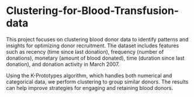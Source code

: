 # Clustering-for-Blood-Transfusion-data
This project focuses on clustering blood donor data to identify patterns and insights for optimizing donor recruitment. The dataset includes features such as recency (time since last donation), frequency (number of donations), monetary (amount of blood donated), time (duration since last donation), and donation activity in March 2007.

Using the K-Prototypes algorithm, which handles both numerical and categorical data, we perform clustering to group similar donors. The results can help improve strategies for engaging and retaining blood donors.
